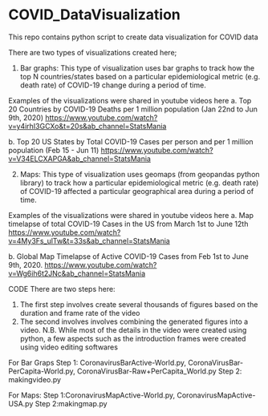 # COVID_DataVisualization
This repo contains python script to create data visualization for COVID data

There are two types of visualizations created here;
1. Bar graphs: This type of visualization uses bar graphs to track how the top N countries/states based on a particular epidemiological metric (e.g. death rate) of COVID-19 change during a period of time.

Examples of the visualizations were shared in youtube videos here
  a. Top 20 Countries by COVID-19 Deaths per 1 million population (Jan 22nd to Jun 9th, 2020)
  https://www.youtube.com/watch?v=y4irhI3GCXo&t=20s&ab_channel=StatsMania
  
  b. Top 20 US States by Total COVID-19 Cases per person and per 1 million population (Feb 15 - Jun 11)
  https://www.youtube.com/watch?v=V34ELCXAPGA&ab_channel=StatsMania



2. Maps: This type of visualization uses geomaps (from geopandas python library) to track how a particular epidemiological metric (e.g. death rate) of COVID-19 affected a particular geographical area during a period of time.

Examples of the visualizations were shared in youtube videos here
  a. Map timelapse of total COVID-19 Cases in the US from March 1st to June 12th
  https://www.youtube.com/watch?v=4My3Fs_ulTw&t=33s&ab_channel=StatsMania
  
  b. Global Map Timelapse of Active COVID-19 Cases from Feb 1st to June 9th, 2020.
  https://www.youtube.com/watch?v=Wg6ih6t2JNc&ab_channel=StatsMania
  
CODE
There are two steps here:
1. The first step involves create several thousands of figures based on the duration and frame rate of the video
2. The second involves involves combining the generated figures into a video.
N.B. While most of the details in the video were created using python, a few aspects such as the introduction frames were created using video editing softwares

For Bar Graps
Step 1: CoronavirusBarActive-World.py, CoronaVirusBar-PerCapita-World.py, CoronaVirusBar-Raw+PerCapita_World.py 
Step 2: makingvideo.py

For Maps:
Step 1:CoronavirusMapActive-World.py, CoronavirusMapActive-USA.py
Step 2:makingmap.py


